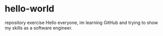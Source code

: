 # hello-world
repository exercise 
Hello everyone, 
im learning GitHub and trying to show my skills as a software engineer.
